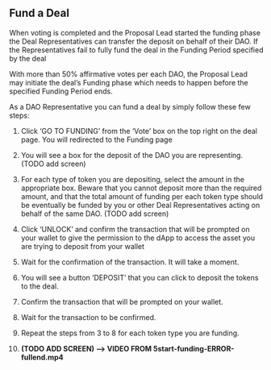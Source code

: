 
## Fund a Deal

When voting is completed and the Proposal Lead started the funding phase the Deal Representatives can transfer the deposit on behalf of their DAO. If the Representatives fail to fully fund the deal in the Funding Period specified by the deal

With more than 50% affirmative votes per each DAO, the Proposal Lead may initiate the deal’s Funding phase which needs to happen before the specified Funding Period ends.

As a DAO Representative you can fund a deal by simply follow these few steps:

1. Click ‘GO TO FUNDING’ from the ‘Vote’ box on the top right on the deal page. You will redirected to the Funding page
2. You will see a box for the deposit of the DAO you are representing. (TODO add screen)
3. For each type of token you are depositing, select the amount in the appropriate box. Beware that you cannot deposit more than the required amount, and that the total amount of funding per each token type should be eventually be funded by you or other Deal Representatives acting on behalf of the same DAO. (TODO add screen)
4. Click ‘UNLOCK’ and confirm the transaction that will be prompted on your wallet to give the permission to the dApp to access the asset you are trying to deposit from your wallet
5. Wait for the confirmation of the transaction. It will take a moment.
6. You will see a button ‘DEPOSIT’ that you can click to deposit the tokens to the deal.
7. Confirm the transaction that will be prompted on your wallet. 
8. Wait for the transaction to be confirmed.
9. Repeat the steps from 3 to 8 for each token type you are funding.

9. **(TODO ADD SCREEN) —> VIDEO FROM 5start-funding-ERROR-fullend.mp4**